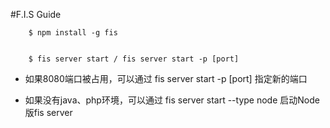 #F.I.S Guide		

		$ npm install -g fis
		

		$ fis server start / fis server start -p [port]

* 如果8080端口被占用，可以通过 fis server start -p [port] 指定新的端口

* 如果没有java、php环境，可以通过 fis server start --type node 启动Node版fis server

